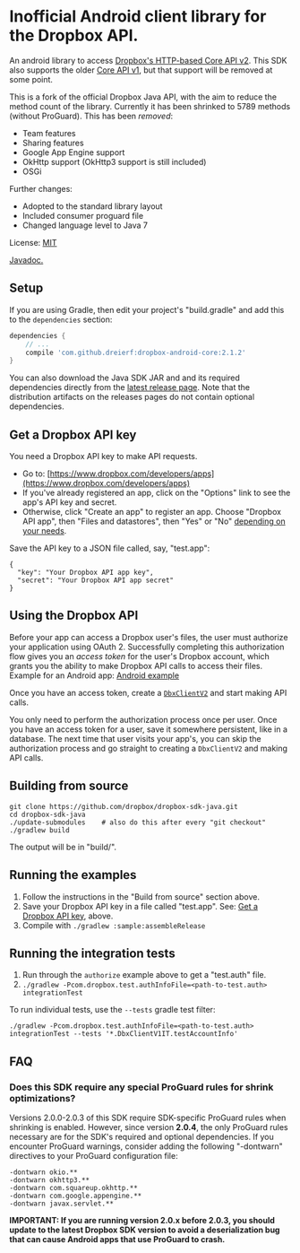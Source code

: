 # Inofficial Android client library for the Dropbox API.

An android library to access [Dropbox's HTTP-based Core API v2](https://www.dropbox.com/developers/documentation/http/documentation). This SDK also supports the older [Core API v1](https://www.dropbox.com/developers-v1/core/docs), but that support will be removed at some point.

This is a fork of the official Dropbox Java API, with the aim to reduce the method count of the library.
Currently it has been shrinked to 5789 methods (without ProGuard).
This has been _removed_:
  * Team features
  * Sharing features
  * Google App Engine support
  * OkHttp support (OkHttp3 support is still included)
  * OSGi

Further changes:
  * Adopted to the standard library layout
  * Included consumer proguard file
  * Changed language level to Java 7

License: [MIT](License.txt)

[Javadoc.](https://dropbox.github.io/dropbox-sdk-java/api-docs/v2.1.x/)

## Setup

If you are using Gradle, then edit your project's "build.gradle" and add this to the `dependencies` section:

```groovy
dependencies {
    // ...
    compile 'com.github.dreierf:dropbox-android-core:2.1.2'
}
```

You can also download the Java SDK JAR and and its required dependencies directly from the [latest release page](https://github.com/dropbox/dropbox-sdk-java/releases/latest). Note that the distribution artifacts on the releases pages do not contain optional dependencies.

## Get a Dropbox API key

You need a Dropbox API key to make API requests.
  * Go to: [https://www.dropbox.com/developers/apps](https://www.dropbox.com/developers/apps)
  * If you've already registered an app, click on the "Options" link to see the app's API key and secret.
  * Otherwise, click "Create an app" to register an app.  Choose "Dropbox API app", then "Files and datastores", then "Yes" or "No" [depending on your needs](https://www.dropbox.com/developers/reference#permissions).

Save the API key to a JSON file called, say, "test.app":

```
{
  "key": "Your Dropbox API app key",
  "secret": "Your Dropbox API app secret"
}
```

## Using the Dropbox API

Before your app can access a Dropbox user's files, the user must authorize your application using OAuth 2.  Successfully completing this authorization flow gives you an _access token_ for the user's Dropbox account, which grants you the ability to make Dropbox API calls to access their files.
Example for an Android app: [Android example](examples/android/src/main/java/com/dropbox/core/examples/android/UserActivity.java)

Once you have an access token, create a [`DbxClientV2`](https://dropbox.github.io/dropbox-sdk-java/api-docs/v2.1.x/com/dropbox/core/v2/DbxClientV2.html) and start making API calls.

You only need to perform the authorization process once per user.  Once you have an access token for a user, save it somewhere persistent, like in a database.  The next time that user visits your app's, you can skip the authorization process and go straight to creating a `DbxClientV2` and making API calls.

## Building from source

```
git clone https://github.com/dropbox/dropbox-sdk-java.git
cd dropbox-sdk-java
./update-submodules    # also do this after every "git checkout"
./gradlew build
```

The output will be in "build/".

## Running the examples

1. Follow the instructions in the "Build from source" section above.
2. Save your Dropbox API key in a file called "test.app".  See: [Get a Dropbox API key](#get-a-dropbox-api-key), above.
3. Compile with `./gradlew :sample:assembleRelease`

## Running the integration tests

1. Run through the `authorize` example above to get a "test.auth" file.
2. `./gradlew -Pcom.dropbox.test.authInfoFile=<path-to-test.auth> integrationTest`

To run individual tests, use the `--tests` gradle test filter:
```
./gradlew -Pcom.dropbox.test.authInfoFile=<path-to-test.auth> integrationTest --tests '*.DbxClientV1IT.testAccountInfo'
```

## FAQ

### Does this SDK require any special ProGuard rules for shrink optimizations?

Versions 2.0.0-2.0.3 of this SDK require SDK-specific ProGuard rules when shrinking is enabled. However, since version **2.0.4**, the only ProGuard rules necessary are for the SDK's required and optional dependencies. If you encounter ProGuard warnings, consider adding the following "-dontwarn" directives to your ProGuard configuration file:

```
-dontwarn okio.**
-dontwarn okhttp3.**
-dontwarn com.squareup.okhttp.**
-dontwarn com.google.appengine.**
-dontwarn javax.servlet.**
```

**IMPORTANT: If you are running version 2.0.x before 2.0.3, you should update to the latest Dropbox SDK version to avoid a deserialization bug that can cause Android apps that use ProGuard to crash.**
